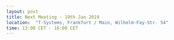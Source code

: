 ```yaml
---
layout: post
title: Next Meeting - 19th Jan 2019
location:  "T-Systems, Frankfurt / Main, Wilhelm-Fay-Str. 54"
time: 13:00 CET - 16:00 CET
---
```

